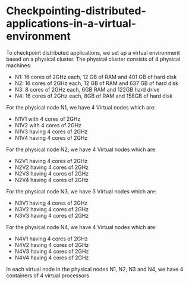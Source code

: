 # Checkpointing-distributed-applications-in-a-virtual-environment
To checkpoint distributed applications, we set up a virtual environment based on a physical cluster.
The physical cluster consists of 4 physical machines:
- N1: 16 cores of 2GHz each, 12 GB of RAM and 401 GB of hard disk  
- N2: 16 cores of 2GHz each, 12 GB of RAM and 637 GB of hard disk  
- N3: 8 cores of 2GHz each, 6GB RAM and 122GB hard drive  
- N4: 16 cores of 2GHz each, 8GB of RAM and 158GB of hard disk 

For the physical node N1, we have 4 Virtual nodes which are:
- N1V1 with 4 cores of 2GHz
- N1V2 with 4 cores of 2GHz
- N1V3 having 4 cores of 2GHz
- N1V4 having 4 cores of 2GHz

For the physical node N2, we have 4 Virtual nodes which are:
- N2V1 having 4 cores of 2GHz
- N2V2 having 4 cores of 2GHz
- N2V3 having 4 cores of 2GHz
- N2V4 having 4 cores of 2GHz

For the physical node N3, we have 3 Virtual nodes which are:
- N3V1 having 4 cores of 2GHz
- N3V2 having 4 cores of 2GHz
- N3V3 having 4 cores of 2GHz

For the physical node N4, we have 4 Virtual nodes which are:
- N4V1 having 4 cores of 2GHz
- N4V2 having 4 cores of 2GHz
- N4V3 having 4 cores of 2GHz
- N4V4 having 4 cores of 2GHz

In each virtual node in the physical nodes N1, N2, N3 and N4, we have 4 containers of 4 virtual processors

